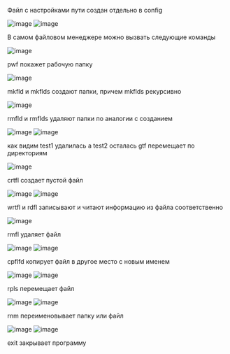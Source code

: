 Файл с настройками пути создан отдельно в config

![image](https://user-images.githubusercontent.com/58771506/135317606-5d1a734b-756e-4d9e-9975-1e7466a336b2.png)
![image](https://user-images.githubusercontent.com/58771506/135317660-5cf8d18c-21f3-45ad-b86e-4ee322834579.png)

В самом файловом менеджере можно вызвать следующие команды

![image](https://user-images.githubusercontent.com/58771506/135317770-6c153082-8c5d-4fbf-8d45-7329a288f6ea.png)

pwf покажет рабочую папку

![image](https://user-images.githubusercontent.com/58771506/135317927-ce88c134-50f7-4393-9fb2-8cb74e1ba458.png)

mkfld и mkflds создают папки, причем mkflds рекурсивно

![image](https://user-images.githubusercontent.com/58771506/135317976-d9b25c86-61e2-4894-b505-cb3167a90790.png)

rmfld и rmflds удаляют папки по аналогии с созданием

![image](https://user-images.githubusercontent.com/58771506/135318051-f3dd8f9a-620f-40c3-9512-5cde3f9eb5e1.png)
![image](https://user-images.githubusercontent.com/58771506/135318074-8ddd9200-b652-42e4-bddf-788dd5d1620c.png)

как видим test1 удалилась а test2 осталась
gtf перемещает по директориям

![image](https://user-images.githubusercontent.com/58771506/135318330-0c41ff3d-1010-4430-88ba-3f38c6840e88.png)

crtfl создает пустой файл

![image](https://user-images.githubusercontent.com/58771506/135318287-b22bb8a9-eb80-439c-a78a-ed960ef35e9e.png)
![image](https://user-images.githubusercontent.com/58771506/135318375-91054cbb-0604-4278-8cb6-b31bbac35397.png)

wrtfl и rdfl записывают и читают информацию из файла соответственно

![image](https://user-images.githubusercontent.com/58771506/135318503-36209325-a4ef-49b6-bd45-ca517492aaab.png)

rmfl удаляет файл

![image](https://user-images.githubusercontent.com/58771506/135318567-027c0c67-09c2-46e5-b715-5f2f7ed81e58.png)
![image](https://user-images.githubusercontent.com/58771506/135318586-affb944c-548b-45e7-9159-14344cc7cf72.png)

cpflfd копирует файл в другое место с новым именем

![image](https://user-images.githubusercontent.com/58771506/135318708-a4412fd8-d90a-4a92-9b96-a1367b177f4e.png)
![image](https://user-images.githubusercontent.com/58771506/135318719-c5bfba20-34df-4b45-b72d-091c257de1ab.png)

rpls перемещает файл 

![image](https://user-images.githubusercontent.com/58771506/135318977-a3a5e4c2-ea32-4bc7-83c1-8bd01e048973.png)
![image](https://user-images.githubusercontent.com/58771506/135319023-02503208-b539-496b-bf23-06a4d7db0aec.png)

rnm переименовывает папку или файл

![image](https://user-images.githubusercontent.com/58771506/135319395-7b45d14f-7cda-49fc-bf9b-1c42b25d1b1e.png)
![image](https://user-images.githubusercontent.com/58771506/135319396-76b3be4a-a02a-43c8-9d0f-3c8478d62841.png)

exit закрывает программу
